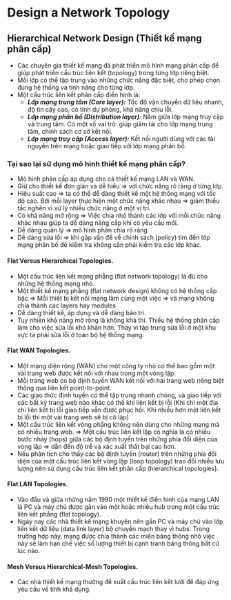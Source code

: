 # Design a Network Topology


## Hierarchical Network Design (Thiết kế mạng phân cấp)
- Các chuyên gia thiết kế mạng đã phát triển mô hình mạng phân cấp để giúp phát triển cấu trúc liên kết (topology) trong từng lớp riêng biệt.
- Mỗi lớp có thể tập trung vào những chức năng đặc biệt, cho phép chọn đúng hệ thống và tính năng cho từng lớp.
- Một cấu trúc liên kết phân cấp điển hình là:
  - ***Lớp mạng trung tâm (Core layer):*** Tốc độ vận chuyển dữ liệu nhanh, độ tin cậy cao, có tính dự phòng, khả năng chịu lỗi.
  - ***Lớp mạng phân bố (Distribution layer):*** Nằm giữa lớp mạng truy cập và trung tâm. Có một số vai trò: giúp giảm tải cho lớp mạng trung tâm, chính sách cơ sở kết nối.
  - ***Lớp mạng truy cập (Access layer):*** Kết nối người dùng với các tài nguyên trên mạng hoặc giao tiếp với lớp mạng phân bố.
### Tại sao lại sử dụng mô hình thiết kế mạng phân cấp?
  - Mô hình phân cấp áp dụng cho cả thiết kế mạng LAN và WAN. 
  - Giữ cho thiết kế đơn giản và dễ hiểu => với chức năng rõ ràng ở từng lớp.
  - Hiệu suất cao => ta có thể dễ dàng thiết kế một hệ thống mạng với tốc độ cao. Bởi mỗi layer thực hiện một chức năng khác nhau => giảm thiểu tắc nghẽn vì xử lý nhiều chức năng ở một vị trí.
  - Có khả năng mở rộng => Việc chia nhỏ thành các lớp với mỗi chức năng khác nhau giúp ta dễ dàng nâng cấp khi có yêu cầu mới.
  - Dễ dàng quản lý => mô hình phân chia rõ ràng
  - Dễ dàng sửa lỗi => khi gặp vấn đề về chính sách (policy) tìm đến lớp mạng phân bố để kiểm tra không cần phải kiểm tra các lớp khác.
#### Flat Versus Hierarchical Topologies.
 - Một cấu trúc liên kết mạng phẳng (flat network topology) là đủ cho những hệ thống mạng nhỏ. 
 - Một thiết kế mạng phẳng (flat network design) không có hệ thống cấp bậc => Mỗi thiết bị kết nối mạng làm cùng một việc => và mạng không chia thành các layers hay modules
 - Dễ dàng thiết kế, áp dụng và dễ dàng bảo trì.
 - Tuy nhiên khả năng mở rộng là không khả thi. Thiếu hệ thống phân cấp làm cho việc sửa lỗi khó khăn hơn. Thay vì tập trung sửa lỗi ở một khu vực ta phải sửa lỗi ở toàn bộ hệ thống mạng.
 #### Flat WAN Topologies.
 - Một mạng diện rộng (WAN) cho một công ty nhỏ có thể bao gồm một vài trang web được kết nối với nhau trong một vòng lặp. 
 - Mỗi trang web có bộ định tuyến WAN kết nối với hai trang web riêng biệt thông qua liên kết point-to-point.
 - Các giao thức định tuyến có thể tập trung nhanh chóng, và giao tiếp với các bất kỳ trang web nào khác có thể khi liên kết bị lỗi (Khi chỉ một địa chỉ liên kết bị lỗi giao tiếp vẫn được phục hồi. Khi nhiều hơn một liên kết bị lỗi thì một vài trang web sẽ bị cô lập)
 - Một cấu trúc liên kết vòng phẳng không nên dùng cho những mạng mà có nhiều trang web. => Một cấu trúc liên kết lặp có nghĩa là có nhiều bước nhảy (hops) giữa các bộ định tuyến trên những phía đối diện của vòng lặp => dẫn đến độ trễ và xác xuất thất bại cao hơn.
 - Nếu phân tích cho thấy các bộ định tuyến (router) trên những phía đối diện của một cấu trúc liên kết vòng lặp (loop topology) trao đổi nhiều lưu lượng nên sử dụng cấu trúc liên kết phân cấp (hierarchical topologies).
#### Flat LAN Topologies.
- Vào đầu và giữa những năm 1990 một thiết kế điển hình của mạng LAN là PC và máy chủ được gắn vào một hoặc nhiều hub trong một cấu trúc liên kết phẳng (flat topology).
- Ngày nay các nhà thiết kế mạng khuyên nên gắn PC và máy chủ vào lớp liên kết dữ liệu (data link layer) bộ chuyển mạch thay vì hubs. Trong trường hợp này, mạng được chia thành các miền băng thông nhỏ việc này sẽ làm hạn chế việc số lượng thiết bị cạnh tranh băng thông bất cứ lúc nào.

#### Mesh Versus Hierarchical-Mesh Topologies.
 - Các nhà thiết kế mạng thường đề xuất cấu trúc liên kết lưới để đáp ứng yêu cầu về tính khả dụng.